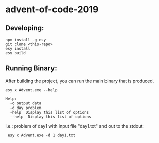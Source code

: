 # advent-of-code-2019

## Developing:

```
npm install -g esy
git clone <this-repo>
esy install
esy build
```

## Running Binary:

After building the project, you can run the main binary that is produced.

```
esy x Advent.exe --help

Help:
  -o output data
  -d day problem
  -help  Display this list of options
  --help  Display this list of options
```

i.e.: problem of day1 with input file "day1.txt" and out to the stdout:

```
 esy x Advent.exe -d 1 day1.txt 
```